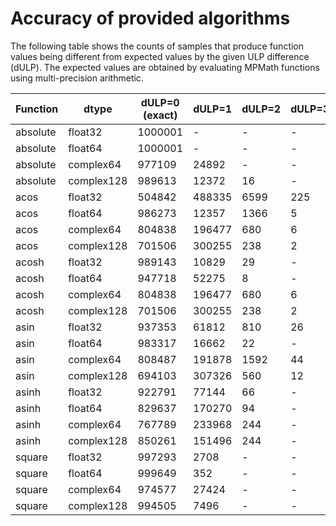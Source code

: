 
# Accuracy of provided algorithms

The following table shows the counts of samples that produce function
values being different from expected values by the given ULP
difference (dULP). The expected values are obtained by evaluating
MPMath functions using multi-precision arithmetic.

| Function | dtype | dULP=0 (exact) | dULP=1 | dULP=2 | dULP=3 | dULP>3 | errors    |
| -------- | ----- | ------------- | ----- | ----- | ----- | ----- | --------- |
| absolute | float32 | 1000001 | - | - | - | - | - |
| absolute | float64 | 1000001 | - | - | - | - | - |
| absolute | complex64 | 977109 | 24892 | - | - | - | - |
| absolute | complex128 | 989613 | 12372 | 16 | - | - | - |
| acos | float32 | 504842 | 488335 | 6599 | 225 | - | - |
| acos | float64 | 986273 | 12357 | 1366 | 5 | - | - |
| acos | complex64 | 804838 | 196477 | 680 | 6 | - | - |
| acos | complex128 | 701506 | 300255 | 238 | 2 | - | - |
| acosh | float32 | 989143 | 10829 | 29 | - | - | - |
| acosh | float64 | 947718 | 52275 | 8 | - | - | - |
| acosh | complex64 | 804838 | 196477 | 680 | 6 | - | - |
| acosh | complex128 | 701506 | 300255 | 238 | 2 | - | - |
| asin | float32 | 937353 | 61812 | 810 | 26 | - | - |
| asin | float64 | 983317 | 16662 | 22 | - | - | - |
| asin | complex64 | 808487 | 191878 | 1592 | 44 | - | - |
| asin | complex128 | 694103 | 307326 | 560 | 12 | - | - |
| asinh | float32 | 922791 | 77144 | 66 | - | - | - |
| asinh | float64 | 829637 | 170270 | 94 | - | - | - |
| asinh | complex64 | 767789 | 233968 | 244 | - | - | - |
| asinh | complex128 | 850261 | 151496 | 244 | - | - | - |
| square | float32 | 997293 | 2708 | - | - | - | - |
| square | float64 | 999649 | 352 | - | - | - | - |
| square | complex64 | 974577 | 27424 | - | - | - | - |
| square | complex128 | 994505 | 7496 | - | - | - | - |
